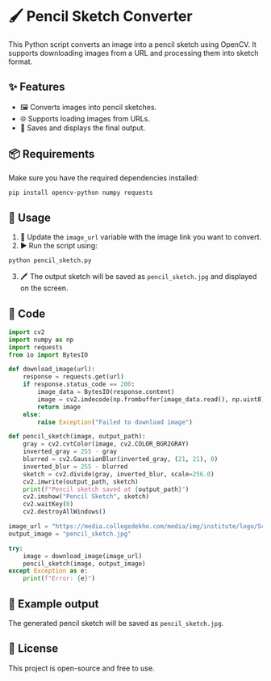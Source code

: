# 🖌️ Pencil Sketch Converter

This Python script converts an image into a pencil sketch using OpenCV. It supports downloading images from a URL and processing them into sketch format.

## ✨ Features
- 🖼️ Converts images into pencil sketches.
- 🌐 Supports loading images from URLs.
- 💾 Saves and displays the final output.

## 📦 Requirements
Make sure you have the required dependencies installed:
```bash
pip install opencv-python numpy requests
```

## 🚀 Usage
1. 🔗 Update the `image_url` variable with the image link you want to convert.
2. ▶️ Run the script using:
```bash
python pencil_sketch.py
```
3. 🖍️ The output sketch will be saved as `pencil_sketch.jpg` and displayed on the screen.

## 📝 Code
```python
import cv2
import numpy as np
import requests
from io import BytesIO

def download_image(url):
    response = requests.get(url)
    if response.status_code == 200:
        image_data = BytesIO(response.content)
        image = cv2.imdecode(np.frombuffer(image_data.read(), np.uint8), cv2.IMREAD_COLOR)
        return image
    else:
        raise Exception("Failed to download image")

def pencil_sketch(image, output_path):
    gray = cv2.cvtColor(image, cv2.COLOR_BGR2GRAY)
    inverted_gray = 255 - gray
    blurred = cv2.GaussianBlur(inverted_gray, (21, 21), 0)
    inverted_blur = 255 - blurred
    sketch = cv2.divide(gray, inverted_blur, scale=256.0)
    cv2.imwrite(output_path, sketch)
    print(f"Pencil sketch saved at {output_path}")
    cv2.imshow("Pencil Sketch", sketch)
    cv2.waitKey(0)
    cv2.destroyAllWindows()

image_url = "https://media.collegedekho.com/media/img/institute/logo/Screenshot_from_2024-06-21_11-56-54.png" #replace with your image url
output_image = "pencil_sketch.jpg"

try:
    image = download_image(image_url)
    pencil_sketch(image, output_image)
except Exception as e:
    print(f"Error: {e}")
```

## 🎨 Example output
The generated pencil sketch will be saved as `pencil_sketch.jpg`.

## 📜 License
This project is open-source and free to use.
